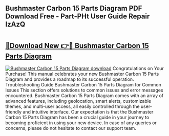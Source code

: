 ## Bushmaster Carbon 15 Parts Diagram PDF Download Free - Part-PHt User Guide Repair lzAzQ

# <h2><a href="http://dfqu73v.blite.top/?on=Bushmaster+Carbon+15+Parts+Diagram">🔗Download New 👉🔴 Bushmaster Carbon 15 Parts Diagram</a></h2>

[![Bushmaster Carbon 15 Parts Diagram download](https://i.imgur.com/lujVjoI.png)](http://dfqu73v.blite.top/?on=Bushmaster+Carbon+15+Parts+Diagram)
Congratulations on Your Purchase! This manual celebrates your new Bushmaster Carbon 15 Parts Diagram and provides a roadmap to its successful operation. Troubleshooting Guide Bushmaster Carbon 15 Parts Diagram for Common Issues This section offers solutions to common issues and error messages encountered. Bushmaster Carbon 15 Parts Diagram comes with an array of advanced features, including geolocation, smart alerts, customizable themes, and multi-user access, all easily controlled through the user-friendly and intuitive interface. Our expectation is that the Bushmaster Carbon 15 Parts Diagram has been a crucial guide in your journey to becoming proficient in using your new device. In case of any queries or concerns, please do not hesitate to contact our support team.
